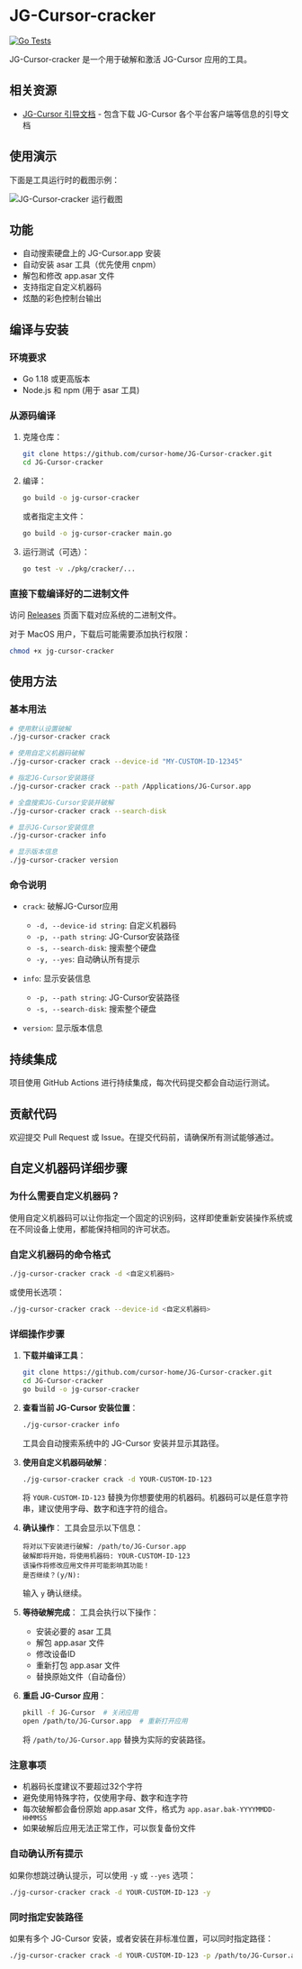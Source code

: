 # JG-Cursor-cracker

[![Go Tests](https://github.com/cursor-home/JG-Cursor-cracker/actions/workflows/go-test.yml/badge.svg)](https://github.com/cursor-home/JG-Cursor-cracker/actions/workflows/go-test.yml)

JG-Cursor-cracker 是一个用于破解和激活 JG-Cursor 应用的工具。



## 相关资源

- [JG-Cursor 引导文档](https://bwcxynefwek.feishu.cn/docx/XgtZdePyEoarjXxp9eLciNZFnkd) - 包含下载 JG-Cursor 各个平台客户端等信息的引导文档

## 使用演示

下面是工具运行时的截图示例：

![JG-Cursor-cracker 运行截图](img/demo.png)

## 功能

- 自动搜索硬盘上的 JG-Cursor.app 安装
- 自动安装 asar 工具（优先使用 cnpm）
- 解包和修改 app.asar 文件
- 支持指定自定义机器码
- 炫酷的彩色控制台输出

## 编译与安装

### 环境要求

- Go 1.18 或更高版本
- Node.js 和 npm (用于 asar 工具)

### 从源码编译

1. 克隆仓库：
   ```bash
   git clone https://github.com/cursor-home/JG-Cursor-cracker.git
   cd JG-Cursor-cracker
   ```

2. 编译：
   ```bash
   go build -o jg-cursor-cracker
   ```
   
   或者指定主文件：
   ```bash
   go build -o jg-cursor-cracker main.go
   ```

3. 运行测试（可选）：
   ```bash
   go test -v ./pkg/cracker/...
   ```

### 直接下载编译好的二进制文件

访问 [Releases](https://github.com/cursor-home/JG-Cursor-cracker/releases) 页面下载对应系统的二进制文件。

对于 MacOS 用户，下载后可能需要添加执行权限：
```bash
chmod +x jg-cursor-cracker
```

## 使用方法

### 基本用法

```bash
# 使用默认设置破解
./jg-cursor-cracker crack

# 使用自定义机器码破解
./jg-cursor-cracker crack --device-id "MY-CUSTOM-ID-12345"

# 指定JG-Cursor安装路径
./jg-cursor-cracker crack --path /Applications/JG-Cursor.app

# 全盘搜索JG-Cursor安装并破解
./jg-cursor-cracker crack --search-disk

# 显示JG-Cursor安装信息
./jg-cursor-cracker info

# 显示版本信息
./jg-cursor-cracker version
```

### 命令说明

- `crack`: 破解JG-Cursor应用
  - `-d, --device-id string`: 自定义机器码
  - `-p, --path string`: JG-Cursor安装路径
  - `-s, --search-disk`: 搜索整个硬盘
  - `-y, --yes`: 自动确认所有提示

- `info`: 显示安装信息
  - `-p, --path string`: JG-Cursor安装路径
  - `-s, --search-disk`: 搜索整个硬盘

- `version`: 显示版本信息

## 持续集成

项目使用 GitHub Actions 进行持续集成，每次代码提交都会自动运行测试。

## 贡献代码

欢迎提交 Pull Request 或 Issue。在提交代码前，请确保所有测试能够通过。 

## 自定义机器码详细步骤

### 为什么需要自定义机器码？

使用自定义机器码可以让你指定一个固定的识别码，这样即使重新安装操作系统或在不同设备上使用，都能保持相同的许可状态。

### 自定义机器码的命令格式

```bash
./jg-cursor-cracker crack -d <自定义机器码>
```

或使用长选项：

```bash
./jg-cursor-cracker crack --device-id <自定义机器码>
```

### 详细操作步骤

1. **下载并编译工具**：
   ```bash
   git clone https://github.com/cursor-home/JG-Cursor-cracker.git
   cd JG-Cursor-cracker
   go build -o jg-cursor-cracker
   ```

2. **查看当前 JG-Cursor 安装位置**：
   ```bash
   ./jg-cursor-cracker info
   ```
   工具会自动搜索系统中的 JG-Cursor 安装并显示其路径。

3. **使用自定义机器码破解**：
   ```bash
   ./jg-cursor-cracker crack -d YOUR-CUSTOM-ID-123
   ```
   将 `YOUR-CUSTOM-ID-123` 替换为你想要使用的机器码。机器码可以是任意字符串，建议使用字母、数字和连字符的组合。

4. **确认操作**：
   工具会显示以下信息：
   ```
   将对以下安装进行破解: /path/to/JG-Cursor.app
   破解即将开始，将使用机器码: YOUR-CUSTOM-ID-123
   该操作将修改应用文件并可能影响其功能！
   是否继续？(y/N): 
   ```
   输入 `y` 确认继续。

5. **等待破解完成**：
   工具会执行以下操作：
   - 安装必要的 asar 工具
   - 解包 app.asar 文件
   - 修改设备ID
   - 重新打包 app.asar 文件
   - 替换原始文件（自动备份）

6. **重启 JG-Cursor 应用**：
   ```bash
   pkill -f JG-Cursor  # 关闭应用
   open /path/to/JG-Cursor.app  # 重新打开应用
   ```
   将 `/path/to/JG-Cursor.app` 替换为实际的安装路径。

### 注意事项

- 机器码长度建议不要超过32个字符
- 避免使用特殊字符，仅使用字母、数字和连字符
- 每次破解都会备份原始 app.asar 文件，格式为 `app.asar.bak-YYYYMMDD-HHMMSS`
- 如果破解后应用无法正常工作，可以恢复备份文件

### 自动确认所有提示

如果你想跳过确认提示，可以使用 `-y` 或 `--yes` 选项：

```bash
./jg-cursor-cracker crack -d YOUR-CUSTOM-ID-123 -y
```

### 同时指定安装路径

如果有多个 JG-Cursor 安装，或者安装在非标准位置，可以同时指定路径：

```bash
./jg-cursor-cracker crack -d YOUR-CUSTOM-ID-123 -p /path/to/JG-Cursor.app
``` 